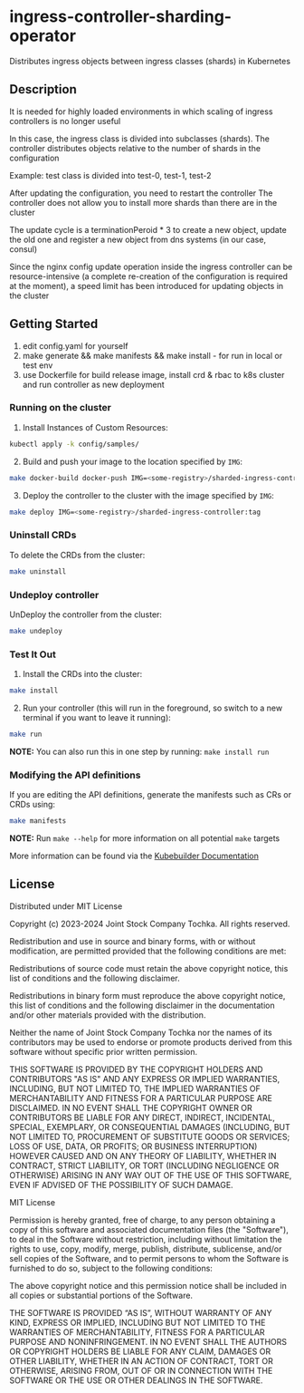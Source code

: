 # ingress-controller-sharding-operator
Distributes ingress objects between ingress classes (shards) in Kubernetes

## Description
It is needed for highly loaded environments in which scaling of ingress controllers is no longer useful

In this case, the ingress class is divided into subclasses (shards). The controller distributes objects relative to the number of shards in the configuration

Example:
test class is divided into test-0, test-1, test-2

After updating the configuration, you need to restart the controller
The controller does not allow you to install more shards than there are in the cluster

The update cycle is a terminationPeroid * 3 to create a new object, update the old one and register a new object from dns systems (in our case, consul)

Since the nginx config update operation inside the ingress controller can be resource-intensive (a complete re-creation of the configuration is required at the moment), a speed limit has been introduced for updating objects in the cluster

## Getting Started
1. edit config.yaml for yourself
2. make generate && make manifests && make install - for run in local or test env
3. use Dockerfile for build release image, install crd & rbac to k8s cluster and run controller as new deployment

### Running on the cluster
1. Install Instances of Custom Resources:

```sh
kubectl apply -k config/samples/
```

2. Build and push your image to the location specified by `IMG`:

```sh
make docker-build docker-push IMG=<some-registry>/sharded-ingress-controller:tag
```

3. Deploy the controller to the cluster with the image specified by `IMG`:

```sh
make deploy IMG=<some-registry>/sharded-ingress-controller:tag
```

### Uninstall CRDs
To delete the CRDs from the cluster:

```sh
make uninstall
```

### Undeploy controller
UnDeploy the controller from the cluster:

```sh
make undeploy
```

### Test It Out
1. Install the CRDs into the cluster:

```sh
make install
```

2. Run your controller (this will run in the foreground, so switch to a new terminal if you want to leave it running):

```sh
make run
```

**NOTE:** You can also run this in one step by running: `make install run`

### Modifying the API definitions
If you are editing the API definitions, generate the manifests such as CRs or CRDs using:

```sh
make manifests
```

**NOTE:** Run `make --help` for more information on all potential `make` targets

More information can be found via the [Kubebuilder Documentation](https://book.kubebuilder.io/introduction.html)

## License

Distributed under MIT License

Copyright (c) 2023-2024 Joint Stock Company Tochka. All rights reserved.

Redistribution and use in source and binary forms, with or without
modification, are permitted provided that the following conditions are
met:

Redistributions of source code must retain the above copyright
notice, this list of conditions and the following disclaimer.

Redistributions in binary form must reproduce the above
copyright notice, this list of conditions and the following disclaimer
in the documentation and/or other materials provided with the
distribution.

Neither the name of Joint Stock Company Tochka
nor the names of its contributors may be used to endorse
or promote products derived from this software without specific prior
written permission.

THIS SOFTWARE IS PROVIDED BY THE COPYRIGHT HOLDERS AND CONTRIBUTORS
"AS IS" AND ANY EXPRESS OR IMPLIED WARRANTIES, INCLUDING, BUT NOT
LIMITED TO, THE IMPLIED WARRANTIES OF MERCHANTABILITY AND FITNESS FOR
A PARTICULAR PURPOSE ARE DISCLAIMED. IN NO EVENT SHALL THE COPYRIGHT
OWNER OR CONTRIBUTORS BE LIABLE FOR ANY DIRECT, INDIRECT, INCIDENTAL,
SPECIAL, EXEMPLARY, OR CONSEQUENTIAL DAMAGES (INCLUDING, BUT NOT
LIMITED TO, PROCUREMENT OF SUBSTITUTE GOODS OR SERVICES; LOSS OF USE,
DATA, OR PROFITS; OR BUSINESS INTERRUPTION) HOWEVER CAUSED AND ON ANY
THEORY OF LIABILITY, WHETHER IN CONTRACT, STRICT LIABILITY, OR TORT
(INCLUDING NEGLIGENCE OR OTHERWISE) ARISING IN ANY WAY OUT OF THE USE
OF THIS SOFTWARE, EVEN IF ADVISED OF THE POSSIBILITY OF SUCH DAMAGE.

MIT License

Permission is hereby granted, free of charge, to any person obtaining
a copy of this software and associated documentation files
(the "Software"), to deal in the Software without restriction,
including without limitation the rights to use, copy, modify, merge,
publish, distribute, sublicense, and/or sell copies of the Software,
and to permit persons to whom the Software is furnished to do so,
subject to the following conditions:

The above copyright notice and this permission notice shall be included
in all copies or substantial portions of the Software.

THE SOFTWARE IS PROVIDED “AS IS”, WITHOUT WARRANTY OF ANY KIND, EXPRESS
OR IMPLIED, INCLUDING BUT NOT LIMITED TO THE WARRANTIES OF
MERCHANTABILITY, FITNESS FOR A PARTICULAR PURPOSE AND NONINFRINGEMENT.
IN NO EVENT SHALL THE AUTHORS OR COPYRIGHT HOLDERS BE LIABLE FOR ANY
CLAIM, DAMAGES OR OTHER LIABILITY, WHETHER IN AN ACTION OF CONTRACT,
TORT OR OTHERWISE, ARISING FROM, OUT OF OR IN CONNECTION WITH THE
SOFTWARE OR THE USE OR OTHER DEALINGS IN THE SOFTWARE.